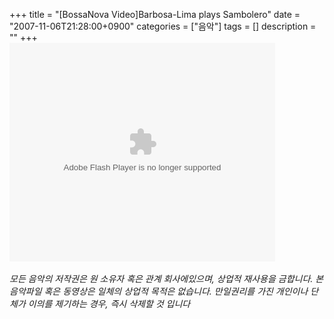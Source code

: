 +++
title = "[BossaNova Video]Barbosa-Lima plays Sambolero"
date = "2007-11-06T21:28:00+0900"
categories = ["음악"]
tags = []
description = ""
+++
<span class="copyright_entry" style="display:block;" title="[BossaNova Video]Barbosa-Lima plays Sambolero@@**@@http://shed.egloos.com/1662993"></span>
<embed src="http://pds7.egloos.com/pds/200711/06/82/player.swf?file=http://shed.springnote.com/pages/180995/attachments/254971" type="application/x-shockwave-flash" wmode="transparent" height="350" width="425">
<br>
<br>*모든 음악의 저작권은 원 소유자 혹은 관계 회사에있으며, 상업적 재사용을 금합니다. 본 음악파일 혹은 동영상은 일체의 상업적 목적은 없습니다. 만일권리를 가진 개인이나 단체가 이의를 제기하는 경우, 즉시 삭제할 것 입니다* 
<!--
       <rdf:RDF xmlns:rdf="http://www.w3.org/1999/02/22-rdf-syntax-ns#"
		    xmlns:dc="http://purl.org/dc/elements/1.1/"
		    xmlns:trackback="http://madskills.com/public/xml/rss/module/trackback/">
       <rdf:Description
	        rdf:about="http://shed.egloos.com/1662993"
	        dc:identifier="http://shed.egloos.com/1662993"
	        dc:title="[BossaNova Video]Barbosa-Lima plays Sambolero"
	        trackback:ping="http://shed.egloos.com/tb/1662993"/>
       </rdf:RDF>
       -->

<ul></ul>